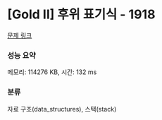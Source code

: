 # [Gold II] 후위 표기식 - 1918 

[문제 링크](https://www.acmicpc.net/problem/1918) 

### 성능 요약

메모리: 114276 KB, 시간: 132 ms

### 분류

자료 구조(data_structures), 스택(stack)

